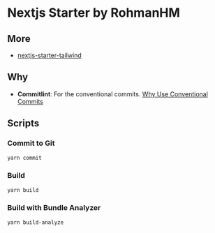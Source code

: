 # Nextjs Starter by RohmanHM

## More

- [nextjs-starter-tailwind](https://github.com/rohmanhm/nextjs-starter-tailwind)

## Why

- **Commitlint**: For the conventional commits. [Why Use Conventional Commits
  ](https://www.conventionalcommits.org/en/v1.0.0-beta.2/#why-use-conventional-commits)

## Scripts

### Commit to Git

```bash
yarn commit
```

### Build

```bash
yarn build
```

### Build with Bundle Analyzer

```bash
yarn build-analyze
```
